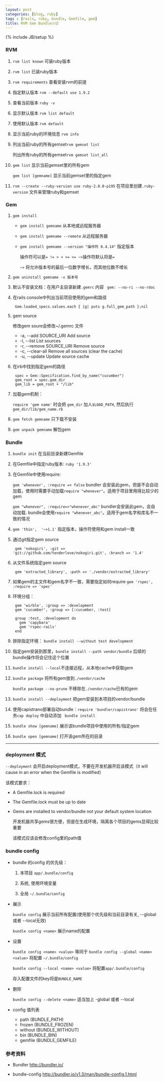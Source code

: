 ```yaml
---
layout: post
categories: [blog, ruby]
tags : [rails, ruby, bundle, Gemfile, gem]
title: RVM Gem Bundle小记
---
```

{% include JB/setup %}

### RVM

1. `rvm list known` 可装ruby版本

2. `rvm list` 已装ruby版本

3. `rvm requirements` 查看安装rvm的前提

4. 指定默认版本 `rvm --default use 1.9.2`

5. 查看当前版本 `ruby -v`

6. 显示默认版本 `rvm list default`

7. 使用默认版本 `rvm default`

8. 显示当前ruby的环境信息 `rvm info`

9. 列出当前ruby的所有gemset`rvm gemset list`

   列出所有ruby的所有gemset`rvm gemset list_all`

10. `gem list` 显示当前gemset里的所有gem

    `gem list [gemname]` 显示当前gemset里的指定gem

11. `rvm --create --ruby-version use ruby-2.0.0-p195` 在项目里创建`.ruby-version` 文件来管理ruby和gemset

### Gem

1. `gem install`

   * `gem install gemname` 从本地或远程服务器

   * `gem install gemname --remote` 从远程服务器

   * `gem install gemname --version "操作符 0.4.14"` 指定版本

     操作符可以是`= != > < >= <= ~>`操作符默认将是`=`

     `~>` 将允许版本号的最后一位数字增长，而其他位数不增长

2. `gem uninstall gemname -v 版本号`

2. 默认不安装文档：在用户主目录新建`.gemrc` 内容 ` gem: --no-ri --no-rdoc`

3. 在rails console中列出当前项目使用的gem和路径

        Gem.loaded_specs.values.each { |g| puts g.full_gem_path };nil

4. gem source

   修改gem soure会修改~/.gemrc 文件

   * -a, --add SOURCE_URI             Add source
   * -l, --list                       List sources
   * -r, --remove SOURCE_URI          Remove source
   * -c, --clear-all                  Remove all sources (clear the cache)
   * -u, --update                     Update source cache

5. 在irb中找到指定gem的路径

        spec = Gem::Specification.find_by_name("cucumber")
        gem_root = spec.gem_dir
        gem_lib = gem_root + "/lib"

6. 加载gem机制：

   `require 'gem name'` 时会把 `gem_dir` 加人`$LOAD_PATH`, 然后执行`gem_dir/lib/gem_name.rb`

7. `gem fetch gemname`  只下载不安装

8. `gem unpack gemname` 解包gem


### Bundle

1. `bundle init` 在当前目录新建Gemfile

2. 在Gemfile中指定ruby版本: `ruby '1.9.3'`

3. 在Gemfile中使用require:

   `gem 'whenever', :require => false` bundler 会安装此gem，但是不会自动加载，使用时需要手动加载`require "whenever"`。适用于项目里用得比较少的gem

   `gem "whenever", :require=>"whenever_abc"` bundler会安装此gem，会自动加载. bundle会使用`require "whenever_abc"`。适用于gem名字和库名不一致的情况

3. `gem 'thin',  '~>1.1'` 指定版本，操作符使用和gem install一致

4. 通过git指定gem source

        gem 'nokogiri', :git => 'git://github.com/tenderlove/nokogiri.git', :branch => '1.4'

5. 从文件系统指定gem source

        gem 'extracted_library', :path => './vendor/extracted_library'

6. 如果gem的主文件和gem名字不一致，需要指定如何require `gem 'rspec', :require => 'spec'`

7. 环境分组：

        gem 'wirble', :group => :development
        gem 'cucumber', :group => [:cucumber, :test]

        group :test, :development do
          gem 'capybara'
          gem 'rspec-rails'
        end

8. 排除指定环境： `bundle install --without test development`

9. 指定gem安装到那里，`bundle install --path vendor/bundle` 后续的bundle操作将会记住这个位置

10. `bundle install --local`不连接远程，从本地cache中获取gem

11. `bundle package` 将所有gem放到`./vendor/cache`

    `bundle package --no-prune` 不移除在`./vendor/cache`已有的gem

12. `bundle install --deployment` 把gem安装到本项目的vendor/bundle

13. 使用capistrano部署自动bundle：`require 'bundler/capistrano'` 将会在任务`cap deploy` 中自动添加 ` bundle install`

14. `bundle show [gemname]` 展示该bundle项目中使用的所有/指定gem

15. `bundle open [gemname]` 打开该gem所在的目录

---

### deployment 模式

`--deployment` 会开启deployment模式，不要在开发机器开启该模式（it will cause in an error when the Gemfile is modified）

该模式要求：

* A Gemfile.lock is required
* The Gemfile.lock must be up to date
* Gems are installed to vendor/bundle not your default system location

  开发机器共享gems很方便，但是在生成环境，隔离各个项目的gems显得比较重要

  该模式应该会修改config里的path值

### bundle config

* bundle 的config 的优先级：

  1. 本项目 `app/.bundle/config`

  2. 系统, 使用环境变量

  3. 全局 `~/.bundle/config`

* 展示

  `bundle config` 展示当前所有配置(使用那个优先级和当前目录有关, --global 或者 --local无效)

  `bundle config <name>` 展示name的配置

* 设置

  `bundle config <name> <value>`  等同于 `bundle config --global <name> <value>` 将配置 `~/.bundle/config`

  `bundle config --local <name> <value>`  将配置`app/.bundle/config`

  存入配置文件的key将是`BUNDLE_NAME`

* 删除

  `bundle config --delete <name>` 适当加上 -global 或者 --local

* config 值列表

  * path (BUNDLE_PATH)
  * frozen (BUNDLE_FROZEN)
  * without (BUNDLE_WITHOUT)
  * bin (BUNDLE_BIN)
  * gemfile (BUNDLE_GEMFILE)




### 参考资料

* Bundler <http://bundler.io/>

* bundle-config <http://bundler.io/v1.3/man/bundle-config.1.html>
